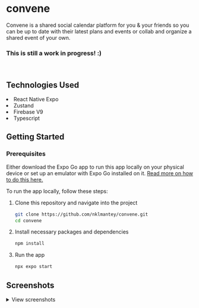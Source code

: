 # convene
Convene is a shared social calendar platform for you &amp; your friends so you can be up to date with their latest plans and events or collab and organize a shared event of your own.


<strong>
<h3>This is still a work in progress! :)</h3>
</strong>

<br />

## Technologies Used    
<li>React Native Expo</li>
<li>Zustand</li>
<li>Firebase V9</li>
<li>Typescript</li>

## Getting Started

### Prerequisites
Either download the Expo Go app to run this app locally on your physical device or set up an emulator with Expo Go installed on it. [Read more on how to do this here.](https://docs.expo.dev/?utm_source=google&utm_medium=cpc&utm_content=search&gclid=CjwKCAjwt52mBhB5EiwA05YKo9ApcV0tDCvRc2lLjmf4kEnshwrvWzpUCQLDWf4sgSq5jG3gGiRhRxoCjUcQAvD_BwE)

To run the app locally, follow these steps:

1. Clone this repository and navigate into the project
   ```sh
   git clone https://github.com/nklmantey/convene.git
   cd convene
   ```
2. Install necessary packages and dependencies
   ```sh
   npm install
   ```
3. Run the app
   ```sh
   npx expo start
   ```

## Screenshots    
<details>
	<summary>View screenshots</summary>
<p align="left">
  <img src="screenshots/login2.jpg" width="320" style="border-radius:50%" />
  <img src="screenshots/signup2.jpg" width="320" style="border-radius:50%" />
  <img src="screenshots/home.jpg" width="320" style="border-radius:50%" />
  <img src="screenshots/home-w-bs.jpg" width="320" style="border-radius:50%" />
  <img src="screenshots/add-event.jpg" width="320" style="border-radius:50%" />
  <img src="screenshots/settings.jpg" width="320" style="border-radius:50%" />
</p>
</details>
